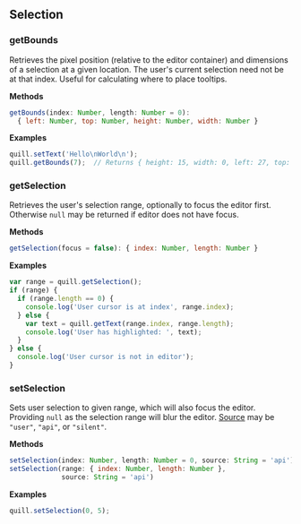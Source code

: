 ## Selection

### getBounds

Retrieves the pixel position (relative to the editor container) and dimensions of a selection at a given location. The user's current selection need not be at that index. Useful for calculating where to place tooltips.

**Methods**

```javascript
getBounds(index: Number, length: Number = 0):
  { left: Number, top: Number, height: Number, width: Number }
```

**Examples**

```javascript
quill.setText('Hello\nWorld\n');
quill.getBounds(7);  // Returns { height: 15, width: 0, left: 27, top: 31 }
```

### getSelection

Retrieves the user's selection range, optionally to focus the editor first. Otherwise `null` may be returned if editor does not have focus.

**Methods**

```javascript
getSelection(focus = false): { index: Number, length: Number }
```

**Examples**

```javascript
var range = quill.getSelection();
if (range) {
  if (range.length == 0) {
    console.log('User cursor is at index', range.index);
  } else {
    var text = quill.getText(range.index, range.length);
    console.log('User has highlighted: ', text);
  }
} else {
  console.log('User cursor is not in editor');
}
```

### setSelection

Sets user selection to given range, which will also focus the editor. Providing `null` as the selection range will blur the editor. [Source](/docs/api/#events) may be `"user"`, `"api"`, or `"silent"`.

**Methods**

```javascript
setSelection(index: Number, length: Number = 0, source: String = 'api')
setSelection(range: { index: Number, length: Number },
             source: String = 'api')
```

**Examples**

```javascript
quill.setSelection(0, 5);
```
